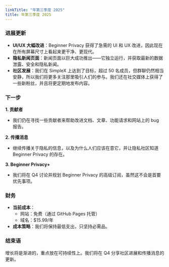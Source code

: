 ```yaml
---
linkTitle: "年第三季度 2025"
title: 年第三季度 2025
---
```

### 进展更新
- **UI/UX 大幅改进**：Beginner Privacy 获得了急需的 UI 和 UX 改进，因此现在在所有屏幕尺寸上看起来更干净、更现代。
- **隐私新闻页面**：新闻页面以巨大成功推出——它独立运行，并获取最新的数据泄露、安全和隐私新闻。
- **社区发展**：我们在 SimpleX 上达到了目标，超过 50 名成员，但群聊仍然相当安静，所以我们将更多关注那里吸引人们的参与。我们还在社交媒体上获得了一些新粉丝，并且将更定期地发布内容。

### 下一步
**1. 贡献者**
- 我们仍在寻找一些贡献者来帮助改进文档、文章、功能请求和网站上的 bug 报告。

**2. 传播消息**
- 继续传播关于隐私的信息，以及为什么人们应该在意它，并让隐私社区知道 Beginner Privacy 的存在。

**3. Beginner Privacy+**
- 我们将在 Q4 讨论并规划 Beginner Privacy 的高级订阅，虽然这不会是首要优先事项。

### 财务  
- **当前成本**：
  - 网站：免费（通过 GitHub Pages 托管）
  - 域名：$15.99/年
- **成本策略**：我们将保持最低支出，只坚持必需品。

### 结束语  
增长将是渐进的，重点放在可持续性上。我们将在 Q4 分享社区进展和传播消息的更新。
